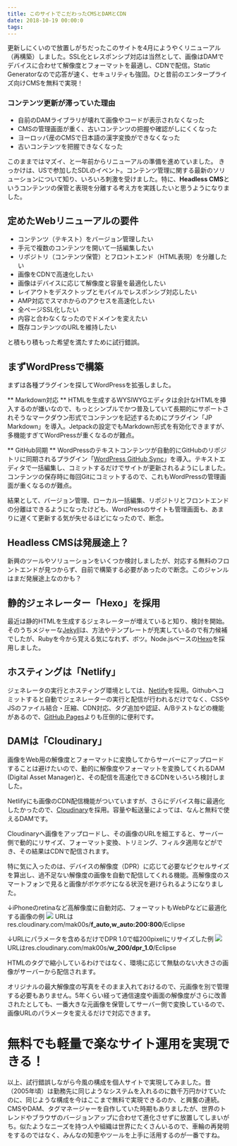 ```yaml
---
title: このサイトでこだわったCMSとDAMとCDN
date: 2018-10-19 00:00:0
tags:
---
```


更新しにくいので放置しがちだったこのサイトを4月にようやくリニューアル（再構築）しました。SSL化とレスポンシブ対応は当然として、画像はDAMでデバイスに合わせて解像度とフォーマットを最適し、CDNで配信。Static Generatorなので応答が速く、セキュリティも強固。ひと昔前のエンタープライズ向けCMSを無料で実現！
<!-- more -->

### コンテンツ更新が滞っていた理由
* 自前のDAMライブラリが壊れて画像やコードが表示されなくなった
* CMSの管理画面が重く、古いコンテンツの把握や確認がしにくくなった
* ヨーロッパ産のCMSで日本語の漢字変換ができなくなった
* 古いコンテンツを把握できなくなった

このままではマズイ、と一年前からリニューアルの準備を進めていました。
きっかけは、USで参加したSDLのイベント。コンテンツ管理に関する最新のソリューションについて知り、いろいろ刺激を受けました。特に、**Headless CMS**というコンテンツの保管と表現を分離する考え方を実践したいと思うようになりました。

## 定めたWebリニューアルの要件
* コンテンツ（テキスト）をバージョン管理したい
* 手元で複数のコンテンツを開いて一括編集したい
* リポジトリ（コンテンツ保管）とフロントエンド（HTML表現）を分離したい
* 画像をCDNで高速化したい
* 画像はデバイスに応じて解像度と容量を最適化したい
* レイアウトをデスクトップとモバイルでレスポンシブ対応したい
* AMP対応でスマホからのアクセスを高速化したい
* 全ページSSL化したい
* 内容と合わなくなったのでドメインを変えたい
* 既存コンテンツのURLを維持したい

と積もり積もった希望を満たすために試行錯誤。

## まずWordPressで構築
まずは各種プラグインを探してWordPressを拡張しました。

** Markdown対応 **
HTMLを生成するWYSIWYGエディタは余計なHTMLを挿入するのが嫌いなので、もっとシンプルでかつ普及していて長期的にサポートされそうなマークダウン形式でコンテンツを記述するためにプラグイン「JP Markdown」を導入。Jetpackの設定でもMarkdown形式を有効化できますが、多機能すぎてWordPressが重くなるのが難点。

** GitHub同期 **
WordPressのテキストコンテンツが自動的にGitHubのリポジトリに同期されるプラグイン「[WordPress GitHub Sync](https://wordpress.org/plugins/wp-github-sync/)」を導入。テキストエディタで一括編集し、コミットするだけでサイトが更新されるようにしました。コンテンツの保存時に毎回Gitにコミットするので、これもWordPressの管理画面が重くなるのが難点。

結果として、バージョン管理、ローカル一括編集、リポジトリとフロントエンドの分離はできるようになったけども、WordPressのサイトも管理画面も、あまりに遅くて更新する気が失せるほどになったので、断念。

## Headless CMSは発展途上？
新興のツールやソリューションをいくつか検討しましたが、対応する無料のフロントエンドが見つからず、自前で構築する必要があったので断念。このジャンルはまだ発展途上なのかも？

## 静的ジェネレーター「Hexo」を採用
最近は静的HTMLを生成するジェネレーターが増えていると知り、検討を開始。
そのうちメジャーな[Jekyll](https://jekyllrb.com/)は、方法やテンプレートが充実しているので有力候補でしたが、Rubyを今から覚える気になれず、ボツ。Node.jsベースの[Hexo](https://hexo.io/)を採用しました。

## ホスティングは「Netlify」
ジェネレータの実行とホスティング環境としては、[Netlify](https://www.netlify.com/)を採用。Githubへコミットすると自動でジェネレーターの実行と配信が行われるだけでなく、CSSやJSのファイル結合・圧縮、CDN対応、タグ追加や認証、A/Bテストなどの機能があるので、[GitHub Pages](https://pages.github.com/)よりも圧倒的に便利です。

## DAMは「Cloudinary」
画像をWeb用の解像度とフォーマットに変換してからサーバーにアップロードすることは避けたいので、動的に解像度やフォーマットを変換してくれるDAM (Digital Asset Manager)と、その配信を高速化できるCDNをいろいろ検討しました。

Netlifyにも画像のCDN配信機能がついていますが、さらにデバイス毎に最適化したかったので、[Cloudinary](https://cloudinary.com/)を採用。容量や転送量によっては、なんと無料で使えるDAMです。

Cloudinaryへ画像をアップロードし、その画像のURLを細工すると、サーバー側で動的にリサイズ、フォーマット変換、トリミング、フィルタ適用などができ、その結果はCDNで配信されます。

特に気に入ったのは、デバイスの解像度（DPR）に応じて必要なピクセルサイズを算出し、過不足ない解像度の画像を自動で配信してくれる機能。高解像度のスマートフォンで見ると画像がボケボケになる状況を避けられるようになりました。

↓iPhoneのretinaなど高解像度に自動対応、フォーマットもWebPなどに最適化する画像の例
<img src="//res.cloudinary.com/mak00s/f_auto,w_auto:200:800/2014-05-19-Eclipse_eowupx" sizes="30vw">
URLはres.cloudinary.com/mak00s/**f_auto,w_auto:200:800**/Eclipse

↓URLにパラメータを含めるだけでDPR 1.0で幅200pixelにリサイズした例
<img src="//res.cloudinary.com/mak00s/w_200/dpr_1.0/2014-05-19-Eclipse_eowupx">
URLはres.cloudinary.com/mak00s/**w_200/dpr_1.0**/Eclipse

HTMLのタグで縮小しているわけではなく、環境に応じて無駄のない大きさの画像がサーバーから配信されます。

オリジナルの最大解像度の写真をそのまま入れておけるので、元画像を別で管理する必要もありません。5年くらい経って通信速度や画面の解像度がさらに改善されたとしても、一番大きな元画像を保管してサーバー側で変換しているので、画像URLのパラメータを変えるだけで対応できます。

# 無料でも軽量で楽なサイト運用を実現できる！
以上、試行錯誤しながら今風の構成を個人サイトで実現してみました。昔（2005年頃）は勤務先に同じようなシステムを入れるのに数千万円かけていたのに、同じような構成を今はここまで無料で実現できるのか、と興奮の連続。CMSやDAM、タグマネージャーを自作していた時期もありましたが、世界のトレンドやブラウザのバージョンアップに合わせて進化させずに放置してしまいがち。似たようなニーズを持つ人や組織は世界にたくさんいるので、車輪の再発明をするのではなく、みんなの知恵やツールを上手に活用するのが一番ですね。